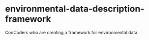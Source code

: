 # environmental-data-description-framework
ConCoders who are creating a framework for environmental data
